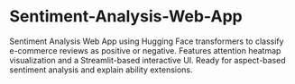 # Sentiment-Analysis-Web-App
Sentiment Analysis Web App using Hugging Face transformers to classify e-commerce reviews as positive or negative. Features attention heatmap visualization and a Streamlit-based interactive UI. Ready for aspect-based sentiment analysis and explain ability extensions.
